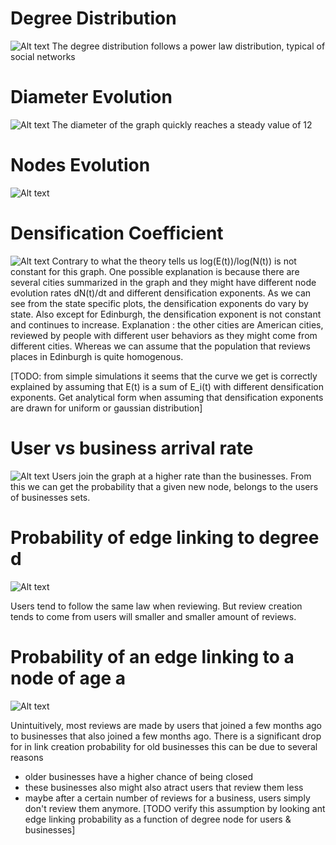 Degree Distribution
===================

![Alt text](degdist.png "Degree Distribution")
The degree distribution follows a power law distribution, typical of social networks

Diameter Evolution
==================

![Alt text](diameter.png "Diameter evolution")
The diameter of the graph quickly reaches a steady value of 12

Nodes Evolution
===============
![Alt text](nodesApprox.png "Nodes arrival is superlinear")


Densification Coefficient
=========================

![Alt text](densExp.png "Densification exponent")
Contrary to what the theory tells us log(E(t))/log(N(t)) is not constant for this graph.
One possible explanation is because there are several cities summarized in the graph and 
they might have different node evolution rates dN(t)/dt and different densification
exponents.
As we can see from the state specific plots, the densification exponents do vary by state.
Also except for Edinburgh, the densification exponent is not constant and continues to increase.
Explanation : the other cities are American cities, reviewed by people with different user behaviors
as they might come from different cities. Whereas we can assume that the population that reviews
places in Edinburgh is quite homogenous.

[TODO: from simple simulations it seems that the curve we get is correctly explained by assuming that
E(t) is a sum of E_i(t) with different densification exponents. Get analytical form when assuming that
densification exponents are drawn for uniform or gaussian distribution]

User vs business arrival rate
=============================

![Alt text](usersbiz.png "Users join the graph following a power of the number of businesses")
Users join the graph at a higher rate than the businesses. From this we can get the probability that a given new node, belongs to the users of businesses sets.


Probability of edge linking to degree d
=======================================

![Alt text](newedge-degreeprob-alpha.png "Review creation parameter alpha for users and businesses")

Users tend to follow the same law when reviewing. But review creation tends to come from users will smaller and smaller amount of reviews.

Probability of an edge linking to a node of age a
=================================================

![Alt text](linkCreationByAge.png "Link probability as a function of age")

Unintuitively, most reviews are made by users that joined a few months ago to businesses that also joined a few months ago.
There is a significant drop for in link creation probability for old businesses this can be due to several reasons
* older businesses have a higher chance of being closed
* these businesses also might also atract users that review them less
* maybe after a certain number of reviews for a business, users simply don't review them anymore. 
[TODO  verify this assumption by looking ant edge linking probability as a function of degree node for users & businesses]


